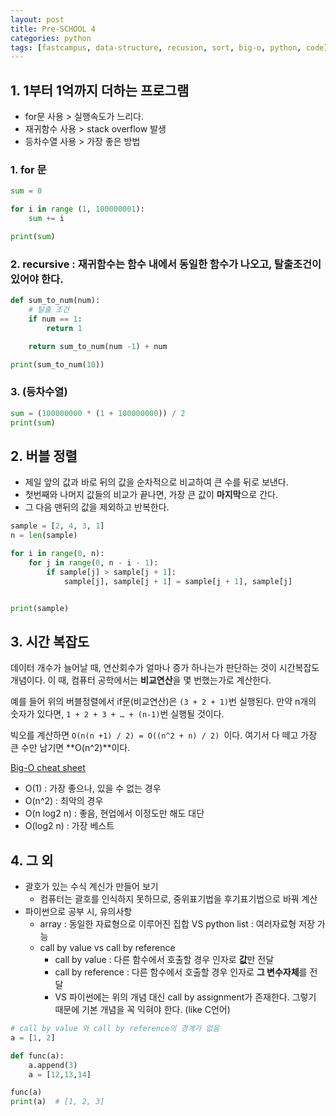 ```yaml
---
layout: post
title: Pre-SCHOOL 4
categories: python
tags: [fastcampus, data-structure, recusion, sort, big-o, python, code]
---
```


## 1. 1부터 1억까지 더하는 프로그램
- for문 사용 > 실행속도가 느리다.
- 재귀함수 사용 > stack overflow 발생
- 등차수열 사용 > 가장 좋은 방법

### 1. for 문

```python
sum = 0

for i in range (1, 100000001):
    sum += i

print(sum)
```

### 2. recursive : 재귀함수는 함수 내에서 동일한 함수가 나오고, 탈출조건이 있어야 한다.

```python
def sum_to_num(num):
    # 탈출 조건
    if num == 1:
        return 1

    return sum_to_num(num -1) + num

print(sum_to_num(10))
```

### 3. (등차수열)
```python
sum = (100000000 * (1 + 100000000)) / 2
print(sum)
```



## 2. 버블 정렬

- 제일 앞의 값과 바로 뒤의 값을 순차적으로 비교하여 큰 수를 뒤로 보낸다.
- 첫번째와 나머지 값들의 비교가 끝나면, 가장 큰 값이 **마지막**으로 간다.
- 그 다음 맨뒤의 값을 제외하고 반복한다.

```python
sample = [2, 4, 3, 1]
n = len(sample)

for i in range(0, n):
    for j in range(0, n - i - 1):
        if sample[j] > sample[j + 1]:
            sample[j], sample[j + 1] = sample[j + 1], sample[j]


print(sample)
```

## 3. 시간 복잡도

데이터 개수가 늘어날 때, 연산회수가 얼마나 증가 하나는가 판단하는 것이 시간복잡도 개념이다. 이 때, 컴퓨터 공학에서는 **비교연산**을 몇 번했는가로 계산한다.

예를 들어 위의 버블정렬에서 if문(비교연산)은 `(3 + 2 + 1)`번 실행된다. 만약  n개의 숫자가 있다면, `1 + 2 + 3 + … + (n-1)`번 실행될 것이다.

빅오를 계산하면 `O(n(n +1) / 2) = O((n^2 + n) / 2) `이다. 여기서 다 떼고 가장 큰 수만 남기면 **O(n^2)**이다.

[Big-O cheat sheet](http://bigocheatsheet.com)

- O(1) : 가장 좋으나, 있을 수 없는 경우
- O(n^2) : 최악의 경우
- O(n log2 n) : 좋음, 현업에서 이정도만 해도 대단
- O(log2 n) : 가장 베스트

## 4. 그 외

* 괄호가 있는 수식 계신가 만들어 보기
  * 컴퓨터는 괄호를 인식하지 못하므로, 중위표기법을 후기표기법으로 바꿔 계산
* 파이썬으로 공부 시, 유의사항
  * array : 동일한 자료형으로 이루어진 집합 VS python list : 여러자료형 저장 가능
  * call by value vs call by reference
    * call by value : 다른 함수에서 호출할 경우 인자로 **값**만 전달
    * call by reference :  다른 함수에서 호출할 경우 인자로 **그 변수자체**를 전달
    * VS 파이썬에는 위의 개념 대신 call by assignment가 존재한다. 그렇기 때문에 기본 개념을 꼭 익혀야 한다. (like C언어)

```python
# call by value 와 call by reference의 경계가 없음
a = [1, 2]

def func(a):
    a.append(3)
    a = [12,13,14]

func(a)
print(a)  # [1, 2, 3]
```
